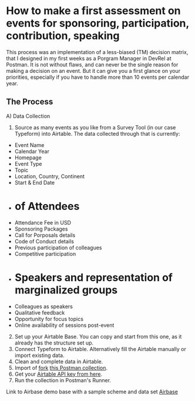 # How to make a first assessment on events for sponsoring, participation, contribution, speaking

This process was an implementation of a less-biased (TM) decision matrix, that I designed in my first weeks as a Porgram Manager in DevRel at Postman. It is not without flaws, and can never be the single reason for making a decision on an event. But it can give you a first glance on your priorities, especially if you have to handle more than 10 events per calendar year.

## The Process
A) Data Collection
1) Source as many events as you like from a Survey Tool (in our case Typeform) into Airtable. The data collected through that is currently:
 - Event Name
 - Calendar Year
 - Homepage
 - Event Type
 - Topic
 - Location, Country, Continent
 - Start & End Date
 - # of Attendees
 - Attendance Fee in USD
 - Sponsoring Packages
 - Call for Porposals details
 - Code of Conduct details
 - Previous participation of colleagues
 - Competitive participation
 - # Speakers and representation of marginalized groups
 - Colleagues as speakers
 - Qualitative feedback
 - Opportunity for focus topics
 - Online availability of sessions post-event

2) Set up your Airtable Base. You can copy and start from this one, as it already has the structure set up.
3) Connect Typeform to Airtable. Alternatively fill the Airtable manually or import existing data.
4) Clean and complete data in Airtable.
5) Import of [fork](https://learning.postman.com/docs/collaborating-in-postman/version-control-for-collections/) [this Postman collection](https://www.postman.com/lichtsucht/workspace/demo-space/collection/11948645-a6307c6d-39dc-457a-bf19-455158425ff5?ctx=documentation).
4) Get your [Airtable API key from here](https://airtable.com/account).
5) Run the collection in Postman's Runner.


Link to Airbase demo base with a sample scheme and data set
[Airbase](https://airtable.com/invite/l?inviteId=invLXVX5y41POso3x&inviteToken=6eb7c9d7a336bd50a17bd26ec10e74db54e1bb859510c79a873351f147d74f80&utm_source=email)


